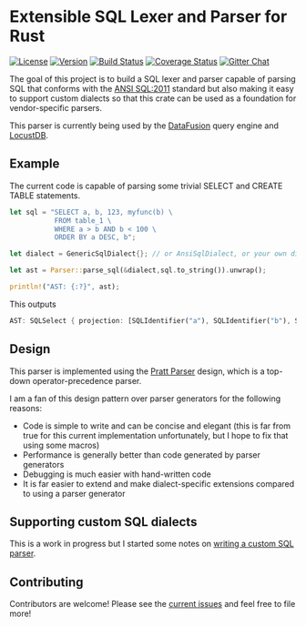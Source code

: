 # Extensible SQL Lexer and Parser for Rust

[![License](https://img.shields.io/badge/License-Apache%202.0-blue.svg)](https://opensource.org/licenses/Apache-2.0)
[![Version](https://img.shields.io/crates/v/sqlparser.svg)](https://crates.io/crates/sqlparser)
[![Build Status](https://travis-ci.org/andygrove/sqlparser-rs.svg?branch=master)](https://travis-ci.org/andygrove/sqlparser-rs)
[![Coverage Status](https://coveralls.io/repos/github/andygrove/sqlparser-rs/badge.svg?branch=master)](https://coveralls.io/github/andygrove/sqlparser-rs?branch=master)
[![Gitter Chat](https://badges.gitter.im/sqlparser-rs/community.svg)](https://gitter.im/sqlparser-rs/community?utm_source=badge&utm_medium=badge&utm_campaign=pr-badge&utm_content=badge)

The goal of this project is to build a SQL lexer and parser capable of parsing SQL that conforms with the [ANSI SQL:2011](https://jakewheat.github.io/sql-overview/sql-2011-foundation-grammar.html#_5_1_sql_terminal_character) standard but also making it easy to support custom dialects so that this crate can be used as a foundation for vendor-specific parsers.

This parser is currently being used by the [DataFusion](https://github.com/andygrove/datafusion) query engine and [LocustDB](https://github.com/cswinter/LocustDB).

## Example

The current code is capable of parsing some trivial SELECT and CREATE TABLE statements.

```rust
let sql = "SELECT a, b, 123, myfunc(b) \
           FROM table_1 \
           WHERE a > b AND b < 100 \
           ORDER BY a DESC, b";

let dialect = GenericSqlDialect{}; // or AnsiSqlDialect, or your own dialect ...

let ast = Parser::parse_sql(&dialect,sql.to_string()).unwrap();

println!("AST: {:?}", ast);
```

This outputs

```rust
AST: SQLSelect { projection: [SQLIdentifier("a"), SQLIdentifier("b"), SQLLiteralLong(123), SQLFunction { id: "myfunc", args: [SQLIdentifier("b")] }], relation: Some(SQLIdentifier("table_1")), selection: Some(SQLBinaryExpr { left: SQLBinaryExpr { left: SQLIdentifier("a"), op: Gt, right: SQLIdentifier("b") }, op: And, right: SQLBinaryExpr { left: SQLIdentifier("b"), op: Lt, right: SQLLiteralLong(100) } }), order_by: Some([SQLOrderBy { expr: SQLIdentifier("a"), asc: false }, SQLOrderBy { expr: SQLIdentifier("b"), asc: true }]), group_by: None, having: None, limit: None }
```

## Design

This parser is implemented using the [Pratt Parser](https://tdop.github.io/) design, which is a top-down operator-precedence parser.

I am a fan of this design pattern over parser generators for the following reasons:

- Code is simple to write and can be concise and elegant (this is far from true for this current implementation unfortunately, but I hope to fix that using some macros)
- Performance is generally better than code generated by parser generators
- Debugging is much easier with hand-written code
- It is far easier to extend and make dialect-specific extensions compared to using a parser generator

## Supporting custom SQL dialects

This is a work in progress but I started some notes on [writing a custom SQL parser](docs/custom_sql_parser.md).

## Contributing

Contributors are welcome! Please see the [current issues](https://github.com/andygrove/sqlparser-rs/issues) and feel free to file more!
